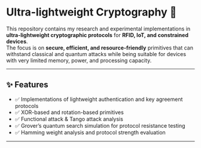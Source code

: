 # Ultra-lightweight Cryptography 🔐  

This repository contains my research and experimental implementations in **ultra-lightweight cryptographic protocols** for **RFID, IoT, and constrained devices**.  
The focus is on **secure, efficient, and resource-friendly** primitives that can withstand classical and quantum attacks while being suitable for devices with very limited memory, power, and processing capacity.  

---

## ✨ Features  

- ✅ Implementations of lightweight authentication and key agreement protocols  
- ✅ XOR-based and rotation-based primitives  
- ✅ Functional attack & Tango attack analysis  
- ✅ Grover’s quantum search simulation for protocol resistance testing  
- ✅ Hamming weight analysis and protocol strength evaluation  

---



